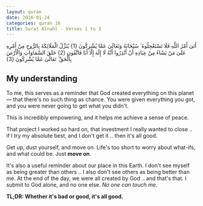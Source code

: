 ```yaml
---
layout: quran
date: 2016-01-24
categories: quran 16
title: Surat Alnahl - Verses 1 to 3
---
```


<div class="quran-verse">أَتَىٰ أَمْرُ اللَّهِ فَلَا تَسْتَعْجِلُوهُ ۚ سُبْحَانَهُ وَتَعَالَىٰ عَمَّا يُشْرِكُونَ {1}
يُنَزِّلُ الْمَلَائِكَةَ بِالرُّوحِ مِنْ أَمْرِهِ عَلَىٰ مَنْ يَشَاءُ مِنْ عِبَادِهِ أَنْ أَنْذِرُوا أَنَّهُ لَا إِلَٰهَ إِلَّا أَنَا فَاتَّقُونِ {2}
خَلَقَ السَّمَاوَاتِ وَالْأَرْضَ بِالْحَقِّ ۚ تَعَالَىٰ عَمَّا يُشْرِكُونَ {3}</div>

## My understanding

To me, this serves as a reminder that God created everything on this planet &mdash; that there's no such thing as chance. You were given everything you got, and you were never going to get what you didn't.

This is incredibly empowering, and it helps me achieve a sense of peace.

That project I worked so hard on, that investment I really wanted to close .. if I try my absolute best, and I don't get it .. then it's all good.

Get up, dust yourself, and move on. Life's too short to worry about what-ifs, and what could be. Just **move on**.

It's also a useful reminder about our place in this Earth. I don't see myself as being greater than others .. I also don't see others as being better than me. At the end of the day, we were all created by God .. and that's that. I submit to God alone, and no one else. *No one can touch me.*

**TL;DR: Whether it's bad or good, it's all good.**
